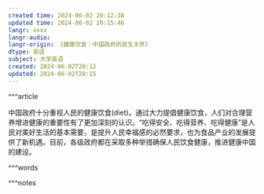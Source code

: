 ```yaml
---
created time: 2024-06-02 20:12:38
updated time: 2024-06-02 20:15:46
langr: xxxx
langr-audio: 
langr-origin: 《健康饮食：中国政府的民生关怀》
dtype: 英语
subject: 大学英语
created: 2024-06-02T20:12
updated: 2024-06-02T20:15
---
```


^^^article

中国政府十分重视人民的健康饮食(diet)。通过大力提倡健康饮食，人们对合理营养增进健康的重要性有了更加深刻的认识。“吃得安全、吃得营养、吃得健康”是人民对美好生活的基本需要，是提升人民幸福感的必然要求，也为食品产业的发展提供了新机遇。目前，各级政府都在采取多种举措确保人民饮食健康，推进健康中国的建设。


^^^words



^^^notes
